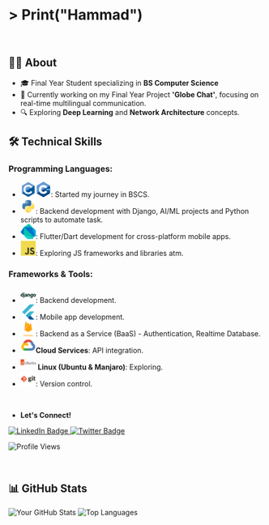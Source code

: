 # > Print("Hammad")
<br>

## 👨‍💻 About

- 🎓 Final Year Student specializing in **BS Computer Science**
- 🌱 Currently working on my Final Year Project **'Globe Chat'**, focusing on real-time multilingual communication.
- 🔍 Exploring **Deep Learning** and **Network Architecture** concepts.

## 🛠️ Technical Skills

### Programming Languages:
- <img src="https://github.com/devicons/devicon/blob/master/icons/c/c-original.svg" title="C" alt="C" width="30"/><img src="https://github.com/devicons/devicon/blob/master/icons/cplusplus/cplusplus-original.svg" title="C++" alt="C++" width="30"/>: Started my journey in BSCS.
- <img src="https://github.com/devicons/devicon/blob/master/icons/python/python-original.svg" title="Python" alt="Python" width="30"/>: Backend development with Django, AI/ML projects and Python scripts to automate task.
- <img src="https://github.com/devicons/devicon/blob/master/icons/dart/dart-original.svg" title="Dart" alt="Dart" width="30"/>: Flutter/Dart development for cross-platform mobile apps.
- <img src="https://github.com/devicons/devicon/blob/master/icons/javascript/javascript-original.svg" title="JavaScript" alt="JavaScript" width="30"/>: Exploring JS frameworks and libraries atm.

### Frameworks & Tools:
- <img src="https://github.com/devicons/devicon/blob/master/icons/django/django-plain-wordmark.svg" title="Django" alt="Django" width="30"/>: Backend development.
- <img src="https://github.com/devicons/devicon/blob/master/icons/flutter/flutter-original.svg" title="Flutter" alt="Flutter" width="30"/>: Mobile app development.
- <img src="https://github.com/devicons/devicon/blob/master/icons/firebase/firebase-plain-wordmark.svg" title="Firebase" alt="Firebase" width="30"/>: Backend as a Service (BaaS) - Authentication, Realtime Database.
- <img src="https://github.com/devicons/devicon/blob/master/icons/googlecloud/googlecloud-original.svg" title="Google Cloud" alt="Google Cloud" width="30"/>**Cloud Services**: API integration.
- <img src="https://github.com/devicons/devicon/blob/master/icons/ubuntu/ubuntu-original-wordmark.svg" title="Ubuntu" alt="Ubuntu" width="30"/> **Linux (Ubuntu & Manjaro)**: Exploring.
- <img src="https://github.com/devicons/devicon/blob/master/icons/git/git-original-wordmark.svg" title="Git" alt="Git" width="30"/>: Version control.

<br>

- **Let's Connect!**

<div id="badges">
  <a href="https://www.linkedin.com/in/hammad-sarwar/">
    <img src="https://img.shields.io/badge/LinkedIn-blue?style=for-the-badge&logo=linkedin&logoColor=white" alt="LinkedIn Badge"/>
  </a>
  <a href="https://x.com/hammadS________">
    <img src="https://img.shields.io/badge/Twitter-lightblue?style=for-the-badge&logo=twitter&logoColor=white" alt="Twitter Badge"/>
  </a>
</div>

<p align="left">
  <img src="https://komarev.com/ghpvc/?username=hammadsarwar&style=flat-square&color=black&label=PROFILE+VIEWS" alt="Profile Views"/>
</p>
<br>

## 📊 GitHub Stats

![Your GitHub Stats](https://github-readme-stats.vercel.app/api?username=hammadsarwar&show_icons=true&count_private=true&theme=radical&cache_seconds=1800)
![Top Languages](https://github-readme-stats.vercel.app/api/top-langs/?username=hammadsarwar&layout=compact&theme=radical&count_private=true&cache_seconds=1800)



<!--
**hammadsarwar/hammadsarwar** is a ✨ _special_ ✨ repository because its `README.md` (this file) appears on your GitHub profile.

Here are some ideas to get you started:

- 🔭 I’m currently working on ...
- 🌱 I’m currently learning ...
- 👯 I’m looking to collaborate on ...
- 🤔 I’m looking for help with ...
- 💬 Ask me about ...
- 📫 How to reach me: ...
- 😄 Pronouns: ...
- ⚡ Fun fact: ...
-->
